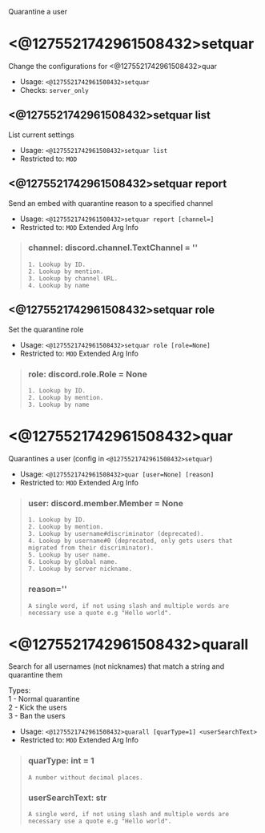 Quarantine a user

# <@1275521742961508432>setquar
Change the configurations for <@1275521742961508432>quar<br/>
 - Usage: `<@1275521742961508432>setquar`
 - Checks: `server_only`
## <@1275521742961508432>setquar list
List current settings<br/>
 - Usage: `<@1275521742961508432>setquar list`
 - Restricted to: `MOD`
## <@1275521742961508432>setquar report
Send an embed with quarantine reason to a specified channel<br/>
 - Usage: `<@1275521742961508432>setquar report [channel=]`
 - Restricted to: `MOD`
Extended Arg Info
> ### channel: discord.channel.TextChannel = ''
> 
> 
>     1. Lookup by ID.
>     2. Lookup by mention.
>     3. Lookup by channel URL.
>     4. Lookup by name
> 
>     
## <@1275521742961508432>setquar role
Set the quarantine role<br/>
 - Usage: `<@1275521742961508432>setquar role [role=None]`
 - Restricted to: `MOD`
Extended Arg Info
> ### role: discord.role.Role = None
> 
> 
>     1. Lookup by ID.
>     2. Lookup by mention.
>     3. Lookup by name
> 
>     
# <@1275521742961508432>quar
Quarantines a user (config in `<@1275521742961508432>setquar`)<br/>
 - Usage: `<@1275521742961508432>quar [user=None] [reason]`
 - Restricted to: `MOD`
Extended Arg Info
> ### user: discord.member.Member = None
> 
> 
>     1. Lookup by ID.
>     2. Lookup by mention.
>     3. Lookup by username#discriminator (deprecated).
>     4. Lookup by username#0 (deprecated, only gets users that migrated from their discriminator).
>     5. Lookup by user name.
>     6. Lookup by global name.
>     7. Lookup by server nickname.
> 
>     
> ### reason=''
> ```
> A single word, if not using slash and multiple words are necessary use a quote e.g "Hello world".
> ```
# <@1275521742961508432>quarall
Search for all usernames (not nicknames) that match a string and quarantine them<br/>

Types:<br/>
1 - Normal quarantine<br/>
2 - Kick the users<br/>
3 - Ban the users<br/>
 - Usage: `<@1275521742961508432>quarall [quarType=1] <userSearchText>`
 - Restricted to: `MOD`
Extended Arg Info
> ### quarType: int = 1
> ```
> A number without decimal places.
> ```
> ### userSearchText: str
> ```
> A single word, if not using slash and multiple words are necessary use a quote e.g "Hello world".
> ```
